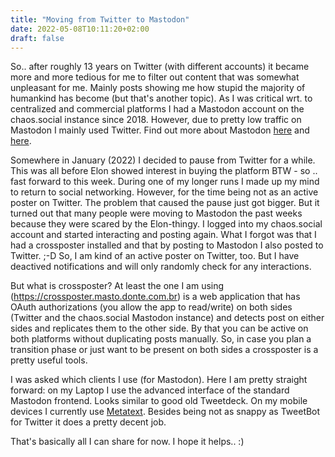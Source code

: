 ```yaml
---
title: "Moving from Twitter to Mastodon"
date: 2022-05-08T10:11:20+02:00
draft: false
---
```


So.. after roughly 13 years on Twitter (with different accounts) it became more and more tedious for me to filter out content that was somewhat unpleasant for me. Mainly posts showing me how stupid the majority of humankind has become (but that's another topic). As I was critical wrt. to centralized and commercial platforms I had a Mastodon account on the chaos.social instance since 2018. However, due to pretty low traffic on Mastodon I mainly used Twitter. Find out more about Mastodon [here](https://www.theverge.com/2017/4/7/15183128/mastodon-open-source-twitter-clone-how-to-use) and [here](https://www.vice.com/en/article/783akg/mastodon-is-like-twitter-without-nazis-so-why-are-we-not-using-it).

Somewhere in January (2022) I decided to pause from Twitter for a while. This was all before Elon showed interest in buying the platform BTW - so .. fast forward to this week. During one of my longer runs I made up my mind to return to social networking. However, for the time being not as an active poster on Twitter. The problem that caused the pause just got bigger. But it turned out that many people were moving to Mastodon the past weeks because they were scared by the Elon-thingy. I logged into my chaos.social account and started interacting and posting again. What I forgot was that I had a crossposter installed and that by posting to Mastodon I also posted to Twitter. ;-D So, I am kind of an active poster on Twitter, too. But I have deactived notifications and will only randomly check for any interactions.

But what is crossposter? At least the one I am using (https://crossposter.masto.donte.com.br) is a web application that has OAuth authorizations (you allow the app to read/write) on both sides (Twitter and the chaos.social Mastodon instance) and detects post on either sides and replicates them to the other side. By that you can be active on both platforms without duplicating posts manually. So, in case you plan a transition phase or just want to be present on both sides a crossposter is a pretty useful tools.

I was asked which clients I use (for Mastodon). Here I am pretty straight forward: on my Laptop I use the advanced interface of the standard Mastodon frontend. Looks similar to good old Tweetdeck. On my mobile devices I currently use [Metatext](https://github.com/metabolist/metatext). Besides being not as snappy as TweetBot for Twitter it does a pretty decent job.

That's basically all I can share for now. I hope it helps.. :)
